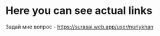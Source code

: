 # Here you can see actual links

Задай мне вопрос - <a href="https://surasai.web.app/user/nurlykhan" target="_blank">https://surasai.web.app/user/nurlykhan</a>




